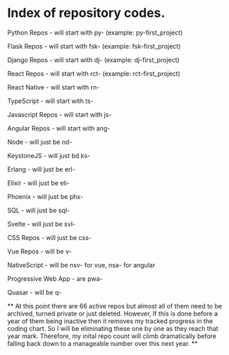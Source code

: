 # Index of repository codes.

Python Repos - will start with py- (example: py-first_project)

Flask Repos - will start with fsk- (example: fsk-first_project)

Django Repos - will start with dj- (example: dj-first_project)

React Repos - will start with rct- (example: rct-first_project)

React Native - will start with rn-

TypeScript - will start with ts-

Javascript Repos - will start with js-

Angular Repos - will start with ang-

Node - will just be nd-

KeystoneJS - will just bd ks-

Erlang - will just be erl-

Elixir - will just be eli-

Phoenix - will just be phx-

SQL - will just be sql-

Svelte - will just be svl-

CSS Repos - will just be css-

Vue Repos - will be v-

NativeScript - will be nsv- for vue, nsa- for angular

Progressive Web App - are pwa-

Quasar - will be q- 


** At this point there are 66 active repos but almost all of them need to be archived, turned private or just deleted. However, If this is done before a year of them being inactive then it removes my tracked progress in the coding chart. So I will be eliminating these one by one as they reach that year mark. Therefore, my inital repo count will climb dramatically before falling back down to a manageable number over this next year. **


